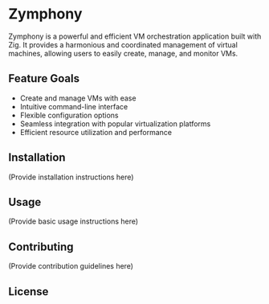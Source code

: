 # Zymphony

Zymphony is a powerful and efficient VM orchestration application built with Zig. It provides a harmonious and coordinated management of virtual machines, allowing users to easily create, manage, and monitor VMs.

## Feature Goals

- Create and manage VMs with ease
- Intuitive command-line interface
- Flexible configuration options
- Seamless integration with popular virtualization platforms
- Efficient resource utilization and performance

## Installation

(Provide installation instructions here)

## Usage

(Provide basic usage instructions here)

## Contributing

(Provide contribution guidelines here)

## License
